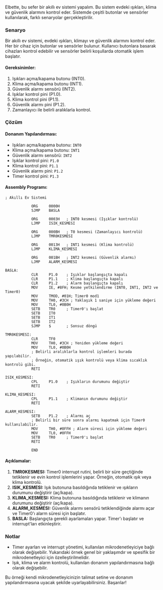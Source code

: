 Elbette, bu sefer bir akıllı ev sistemi yapalım. Bu sistem evdeki ışıkları, klima ve güvenlik alarmını kontrol eder. Sistemde çeşitli butonlar ve sensörler kullanılarak, farklı senaryolar gerçekleştirilir.

### Senaryo
Bir akıllı ev sistemi, evdeki ışıkları, klimayı ve güvenlik alarmını kontrol eder. Her bir cihaz için butonlar ve sensörler bulunur. Kullanıcı butonlara basarak cihazları kontrol edebilir ve sensörler belirli koşullarda otomatik işlem başlatır.

#### Gereksinimler:
1. Işıkları açma/kapama butonu (INT0).
2. Klima açma/kapama butonu (INT1).
3. Güvenlik alarmı sensörü (INT2).
4. Işıklar kontrol pini (P1.0).
5. Klima kontrol pini (P1.1).
6. Güvenlik alarmı pini (P1.2).
7. Zamanlayıcı ile belirli aralıklarla kontrol.

### Çözüm

#### Donanım Yapılandırması:
- Işıkları açma/kapama butonu: `INT0`
- Klima açma/kapama butonu: `INT1`
- Güvenlik alarmı sensörü: `INT2`
- Işıklar kontrol pini: `P1.0`
- Klima kontrol pini: `P1.1`
- Güvenlik alarmı pini: `P1.2`
- Timer kontrol pini: `P1.3`

#### Assembly Programı:

```assembly
; Akıllı Ev Sistemi

            ORG     0000H
            SJMP    BASLA

            ORG     0003H   ; INT0 kesmesi (Işıklar kontrolü)
            LJMP    ISIK_KESMESI

            ORG     000BH   ; T0 kesmesi (Zamanlayıcı kontrolü)
            LJMP    TMR0KESMESI

            ORG     0013H   ; INT1 kesmesi (Klima kontrolü)
            LJMP    KLIMA_KESMESI

            ORG     001BH   ; INT2 kesmesi (Güvenlik alarmı)
            LJMP    ALARM_KESMESI

BASLA: 
            CLR     P1.0    ; Işıklar başlangıçta kapalı
            CLR     P1.1    ; Klima başlangıçta kapalı
            CLR     P1.2    ; Alarm başlangıçta kapalı
            MOV     IE, #8FH; Kesme yetkilendirme (INT0, INT1, INT2 ve Timer0)
            MOV     TMOD, #01H; Timer0 mod1
            MOV     TH0, #3CH ; Yaklaşık 1 saniye için yükleme değeri
            MOV     TL0, #0B0H
            SETB    TR0     ; Timer0'ı başlat
            SETB    IT0
            SETB    IT1
            SETB    IT2
            SJMP    $       ; Sonsuz döngü

TMR0KESMESI:
            CLR     TF0
            MOV     TH0, #3CH ; Yeniden yükleme değeri
            MOV     TL0, #0B0H
            ; Belirli aralıklarla kontrol işlemleri burada yapılabilir.
            ; Örneğin, otomatik ışık kontrolü veya klima sıcaklık kontrolü gibi.
            RETI

ISIK_KESMESI:
            CPL     P1.0    ; Işıkların durumunu değiştir
            RETI

KLIMA_KESMESI:
            CPL     P1.1    ; Klimanın durumunu değiştir
            RETI

ALARM_KESMESI:
            SETB    P1.2    ; Alarmı aç
            ; Belirli bir süre sonra alarmı kapatmak için Timer0 kullanılabilir.
            MOV     TH0, #0FFH ; Alarm süresi için yükleme değeri
            MOV     TL0, #0FFH
            SETB    TR0     ; Timer0'ı başlat
            RETI

            END
```

#### Açıklamalar:
1. **TMR0KESMESI:** Timer0 interrupt rutini, belirli bir süre geçtiğinde tetiklenir ve evin kontrol işlemlerini yapar. Örneğin, otomatik ışık veya klima kontrolü.
2. **ISIK_KESMESI:** Işık butonuna basıldığında tetiklenir ve ışıkların durumunu değiştirir (aç/kapa).
3. **KLIMA_KESMESI:** Klima butonuna basıldığında tetiklenir ve klimanın durumunu değiştirir (aç/kapa).
4. **ALARM_KESMESI:** Güvenlik alarmı sensörü tetiklendiğinde alarmı açar ve Timer0'ı alarm süresi için başlatır.
5. **BASLA:** Başlangıçta gerekli ayarlamaları yapar. Timer'ı başlatır ve interrupt'ları etkinleştirir.

### Notlar
- Timer ayarları ve interrupt yönetimi, kullanılan mikrodenetleyiciye bağlı olarak değişebilir. Yukarıdaki örnek genel bir yaklaşımdır ve spesifik bir mikrodenetleyici için özelleştirilmelidir.
- Işık, klima ve alarm kontrolü, kullanılan donanım yapılandırmasına bağlı olarak değişebilir.

Bu örneği kendi mikrodenetleyicinizin talimat setine ve donanım yapılandırmasına uyacak şekilde uyarlayabilirsiniz. Başarılar!